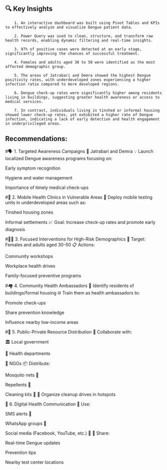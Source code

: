 ## 🔍 Key Insights
        1. An interactive dashboard was built using Pivot Tables and KPIs to effectively analyze and visualize Dengue patient data.

        2. Power Query was used to clean, structure, and transform raw health records, enabling dynamic filtering and real-time insights.

        3. 97% of positive cases were detected at an early stage, significantly improving the chances of successful treatment.

        4. Females and adults aged 30 to 50 were identified as the most affected demographic group.

        5. The areas of Jatrabari and Demra showed the highest Dengue positivity rates, with underdeveloped zones experiencing a higher infection ratio compared to more developed regions.

        6. Dengue check-up rates were significantly higher among residents living in buildings, suggesting greater health awareness or access to medical services.

        7. In contrast, individuals living in tinshed or informal housing showed lower check-up rates, yet exhibited a higher rate of Dengue infection, indicating a lack of early detection and health engagement in underprivileged areas.


## Recommendations:
#🗣️ 1. Targeted Awareness Campaigns
📍 Jatrabari and Demra
💡 Launch localized Dengue awareness programs focusing on:

Early symptom recognition

Hygiene and water management

Importance of timely medical check-ups

#🏥 2. Mobile Health Clinics in Vulnerable Areas
🚐 Deploy mobile testing units in underdeveloped areas such as:

Tinshed housing zones

Informal settlements
📈 Goal: Increase check-up rates and promote early diagnosis

#👩‍👨‍ 3. Focused Interventions for High-Risk Demographics
🎯 Target: Females and adults aged 30–50
📋 Actions:

Community workshops

Workplace health drives

Family-focused preventive programs

#🏘️ 4. Community Health Ambassadors
🤝 Identify residents of buildings/formal housing
🌐 Train them as health ambassadors to:

Promote check-ups

Share prevention knowledge

Influence nearby low-income areas

#🧼 5. Public-Private Resource Distribution
🔗 Collaborate with:

🏛️ Local government

🏥 Health departments

🤝 NGOs
📦 Distribute:

Mosquito nets 🦟

Repellents 🧴

Cleaning kits 🧹
🧽 Organize cleanup drives in hotspots

📱 6. Digital Health Communication
📲 Use:

SMS alerts 📩

WhatsApp groups 💬

Social media (Facebook, YouTube, etc.) 📢
🎯 Share:

Real-time Dengue updates

Prevention tips

Nearby test center locations


